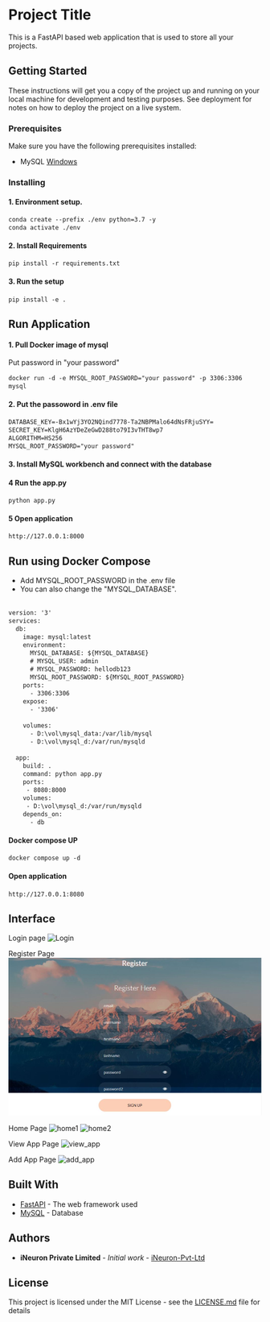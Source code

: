 # Project Title

This is a FastAPI based web application that is used to store all your projects.

## Getting Started

These instructions will get you a copy of the project up and running on your local machine for development and testing purposes. See deployment for notes on how to deploy the project on a live system.

### Prerequisites

Make sure you have the following prerequisites installed:
- MySQL [Windows](https://dev.mysql.com/downloads/windows/installer/8.0.html)


### Installing

#### 1. Environment setup.
```commandline
conda create --prefix ./env python=3.7 -y
conda activate ./env
```

#### 2. Install Requirements
```commandline
pip install -r requirements.txt
```

#### 3. Run the setup
```commandline
pip install -e .
```

## Run Application

#### 1. Pull Docker image of mysql
Put password in "your password"
```commandline
docker run -d -e MYSQL_ROOT_PASSWORD="your password" -p 3306:3306 mysql
```

#### 2. Put the passoword in .env file
```commandline
DATABASE_KEY=-Bx1wYj3YO2NQind7778-Ta2NBPMalo64dNsFRjuSYY=
SECRET_KEY=KlgH6AzYDeZeGwD288to79I3vTHT8wp7
ALGORITHM=HS256
MYSQL_ROOT_PASSWORD="your password"
```
#### 3. Install MySQL workbench and connect with the database

#### 4 Run the app.py
```commandline
python app.py
```
#### 5 Open application
```commandline
http://127.0.0.1:8000
```

## Run using Docker Compose
- Add MYSQL_ROOT_PASSWORD in the .env file
- You can also change the "MYSQL_DATABASE".
```commandline

version: '3'
services:
  db:
    image: mysql:latest
    environment:
      MYSQL_DATABASE: ${MYSQL_DATABASE}
      # MYSQL_USER: admin
      # MYSQL_PASSWORD: hellodb123
      MYSQL_ROOT_PASSWORD: ${MYSQL_ROOT_PASSWORD}
    ports:
      - 3306:3306
    expose:
      - '3306'

    volumes:
      - D:\vol\mysql_data:/var/lib/mysql
      - D:\vol\mysql_d:/var/run/mysqld

  app:
    build: .
    command: python app.py
    ports:
     - 8080:8000
    volumes:
     - D:\vol\mysql_d:/var/run/mysqld   
    depends_on:
      - db
```

#### Docker compose UP
```commandline
docker compose up -d
```
#### Open application
```commandline
http://127.0.0.1:8080
```
## Interface

Login page
![Login](https://user-images.githubusercontent.com/57321948/163331626-d6c9b97b-f3ee-4780-a43a-2acedadde2c6.JPG)

Register Page
![Register](project_store_presentation_layer/img/register.JPG)

Home Page
![home1](https://user-images.githubusercontent.com/57321948/163331708-89a54491-6c7e-426a-8d62-2b446b3f1603.JPG)
![home2](https://user-images.githubusercontent.com/57321948/163331716-b8ec4d6b-2862-4df5-b0c6-50a9c929d796.JPG)

View App Page
![view_app](https://user-images.githubusercontent.com/57321948/163331760-3a17d529-94d8-4497-8cf4-4b71378140e5.JPG)

Add App Page
![add_app](https://user-images.githubusercontent.com/57321948/163331787-fa64e0bf-d26b-4131-8536-bc1b35f1cca8.JPG)


## Built With

* [FastAPI](https://fastapi.tiangolo.com/) - The web framework used
* [MySQL](https://dev.mysql.com/downloads/windows/) - Database

## Authors

* **iNeuron Private Limited** - *Initial work* - [iNeuron-Pvt-Ltd](https://github.com/iNeuron-Pvt-Ltd)


## License

This project is licensed under the MIT License - see the [LICENSE.md](LICENSE.md) file for details



